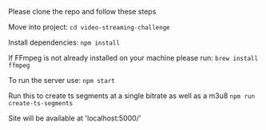 Please clone the repo and follow these steps

Move into project:
`cd video-streaming-challenge`

Install dependencies:
`npm install`

If FFmpeg is not already installed on your machine please run:
`brew install ffmpeg`

To run the server use:
`npm start`

Run this to create ts segments at a single bitrate as well as a m3u8
`npm run create-ts-segments`

Site will be available at 'localhost:5000/'